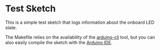 # Test Sketch

This is a simple test sketch that logs information about the onboard LED state.

The Makefile relies on the availability of the [arduino-cli](https://github.com/jfcarr-hardware/arduino-cli) tool, but you can also easily compile the sketch with the [Arduino IDE](https://www.arduino.cc/en/Main/Software).
